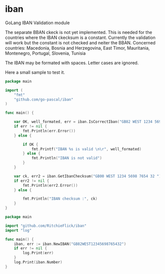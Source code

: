 # iban
GoLang IBAN Validation module

The separate BBAN ckeck is not yet implemented.
This is needed for the countries where the IBAN ckecksum is a constant.
Currently the validation will work but the constant is not checked and neiter the BBAN.
Concerned countries:
Macedonia, Bosnia and Herzegovina, East Timor, Mauritania, Montenegro, Portugal, Slovenia, Tunisia

The IBAN may be formated with spaces. Letter cases are ignored.

Here a small sample to test it.


```go
package main

import (
	"fmt"
	"github.com/go-pascal/iban"
)

func main() {

	var OK, well_formated, err = iban.IsCorrectIban("GB82 WEST 1234 5698 7654 32 ", true) // passed: IBAN string , debug true/false
	if err != nil {
		fmt.Println(err.Error())
	} else {

		if OK {
			fmt.Printf("IBAN %s is valid \n\r", well_formated)
		} else {
			fmt.Println("IBAN is not valid")
		}
	}

	var ck, err2 = iban.GetIbanChecksum("GB00 WEST 1234 5698 7654 32 ")
	if err2 != nil {
		fmt.Println(err2.Error())
	} else {

		fmt.Println("IBAN checksum :", ck)
	}
}
```

```go
package main

import "github.com/RitchieFlick/iban"
import "log"

func main() {
	iban, err := iban.NewIBAN("GB82WEST12345698765432")
	if err != nil {
		log.Print(err)
	}
	log.Print(iban.Number)
}

```
